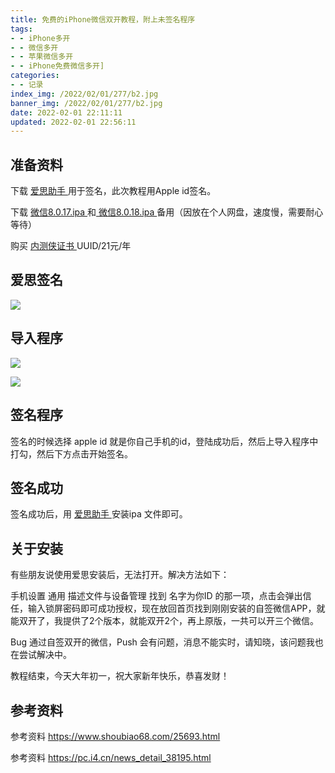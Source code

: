```yaml
---
title: 免费的iPhone微信双开教程，附上未签名程序
tags:   
- - iPhone多开
- - 微信多开
- - 苹果微信多开
- - iPhone免费微信多开]
categories:  
- - 记录
index_img: /2022/02/01/277/b2.jpg
banner_img: /2022/02/01/277/b2.jpg
date: 2022-02-01 22:11:11
updated: 2022-02-01 22:56:11
---
```



## 准备资料

下载 <a href="https://www.i4.cn/"> 爱思助手 </a> 用于签名，此次教程用Apple id签名。


下载 <a href="https://nas.xxhat.xyz/%E8%8B%B9%E6%9E%9C%E8%84%B1%E5%A3%B3/WXDK_8.0.17.ipa"> 微信8.0.17.ipa </a>和<a href="https://nas.xxhat.xyz/%E8%8B%B9%E6%9E%9C%E8%84%B1%E5%A3%B3/WXDK_8.0.18.ipa"> 微信8.0.18.ipa </a> 备用（因放在个人网盘，速度慢，需要耐心等待）


购买 <a href="https://www.neicexia.com/"> 内测侠证书 </a>  UUID/21元/年 

## 爱思签名

![](/2022/02/01/277/i4.png)

## 导入程序

![](/2022/02/01/277/daoru.png)

![](/2022/02/01/277/daoru2.png)

## 签名程序

签名的时候选择 apple id 就是你自己手机的id，登陆成功后，然后上导入程序中打勾，然后下方点击开始签名。

## 签名成功

签名成功后，用 <a href="https://www.i4.cn/"> 爱思助手 </a> 安装ipa 文件即可。

## 关于安装

有些朋友说使用爱思安装后，无法打开。解决方法如下：

手机设置 通用 描述文件与设备管理  找到 名字为你ID 的那一项，点击会弹出信任，输入锁屏密码即可成功授权，现在放回首页找到刚刚安装的自签微信APP，就能双开了，我提供了2个版本，就能双开2个，再上原版，一共可以开三个微信。

Bug 通过自签双开的微信，Push 会有问题，消息不能实时，请知晓，该问题我也在尝试解决中。

教程结束，今天大年初一，祝大家新年快乐，恭喜发财！

## 参考资料

参考资料 https://www.shoubiao68.com/25693.html

参考资料 https://pc.i4.cn/news_detail_38195.html

